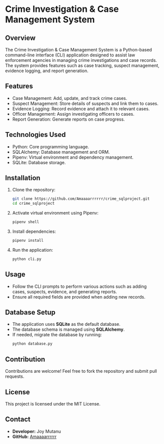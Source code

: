 # Crime Investigation & Case Management System

## Overview
The Crime Investigation & Case Management System is a Python-based command-line interface (CLI) application designed to assist law enforcement agencies in managing crime investigations and case records. The system provides features such as case tracking, suspect management, evidence logging, and report generation.

## Features
- Case Management: Add, update, and track crime cases.
- Suspect Management: Store details of suspects and link them to cases.
- Evidence Logging: Record evidence and attach it to relevant cases.
- Officer Management: Assign investigating officers to cases.
- Report Generation: Generate reports on case progress.

## Technologies Used
- Python: Core programming language.
- SQLAlchemy: Database management and ORM.
- Pipenv: Virtual environment and dependency management.
- SQLite: Database storage.

## Installation
1. Clone the repository:
   ```bash
   git clone https://github.com/Amaaaarrrrrr/crime_sqlproject.git
   cd crime_sqlproject
   ```

2. Activate virtual environment using Pipenv:
   ```bash
   pipenv shell
   ```

3. Install dependencies:
   ```bash
   pipenv install
   ```

4. Run the application:
   ```bash
   python cli.py
   ```

## Usage
- Follow the CLI prompts to perform various actions such as adding cases, suspects, evidence, and generating reports.
- Ensure all required fields are provided when adding new records.

## Database Setup
- The application uses **SQLite** as the default database.
- The database schema is managed using **SQLAlchemy**.
- If needed, migrate the database by running:
  ```bash
  python database.py
  ```

## Contribution
Contributions are welcome! Feel free to fork the repository and submit pull requests.

## License
This project is licensed under the MIT License.

## Contact
- **Developer:** Joy Mutanu  
- **GitHub:** [Amaaaarrrrrr](https://github.com/Amaaaarrrrrr)  

